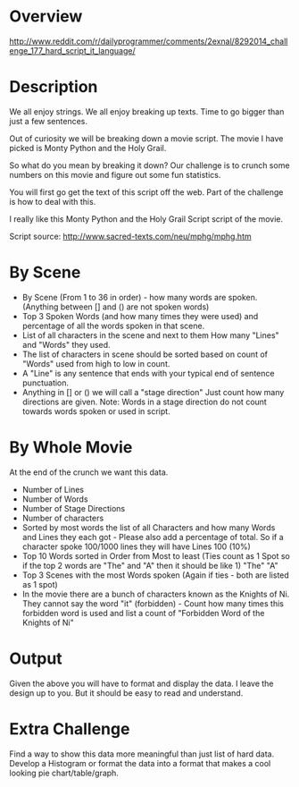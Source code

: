 # Overview

http://www.reddit.com/r/dailyprogrammer/comments/2exnal/8292014_challenge_177_hard_script_it_language/

# Description

We all enjoy strings. We all enjoy breaking up texts. Time to go bigger 
than just a few sentences.

Out of curiosity we will be breaking down a movie script. The movie I have 
picked is Monty Python and the Holy Grail.

So what do you mean by breaking it down? Our challenge is to crunch some 
numbers on this movie and figure out some fun statistics.

You will first go get the text of this script off the web. Part of the 
challenge is how to deal with this.

I really like this Monty Python and the Holy Grail Script script of the movie.

Script source: http://www.sacred-texts.com/neu/mphg/mphg.htm

# By Scene

* By Scene (From 1 to 36 in order) - how many words are spoken. (Anything 
  between [] and () are not spoken words)
* Top 3 Spoken Words (and how many times they were used) and percentage 
  of all the words spoken in that scene.
* List of all characters in the scene and next to them How many "Lines" 
  and "Words" they used.
* The list of characters in scene should be sorted based on count of "Words" 
  used from high to low in count.
* A "Line" is any sentence that ends with your typical end of sentence 
  punctuation.
* Anything in [] or () we will call a "stage direction" Just count how many 
  directions are given. Note: Words in a stage direction do not count 
  towards words spoken or used in script.

# By Whole Movie

At the end of the crunch we want this data.

* Number of Lines
* Number of Words
* Number of Stage Directions
* Number of characters
* Sorted by most words the list of all Characters and how many Words and 
  Lines they each got - Please also add a percentage of total. So if a 
  character spoke 100/1000 lines they will have Lines 100 (10%)
* Top 10 Words sorted in Order from Most to least (Ties count as 1 Spot 
  so if the top 2 words are "The" and "A" then it should be like 1) "The" "A"
* Top 3 Scenes with the most Words spoken (Again if ties - both are 
  listed as 1 spot)
* In the movie there are a bunch of characters known as the Knights of 
  Ni. They cannot say the word "it" (forbidden) - Count how many times this 
  forbidden word is used and list a count of "Forbidden Word of the Knights of Ni"

# Output

Given the above you will have to format and display the data. I leave the 
design up to you. But it should be easy to read and understand.

# Extra Challenge

Find a way to show this data more meaningful than just list of hard data. 
Develop a Histogram or format the data into a format that makes a cool 
looking pie chart/table/graph.
